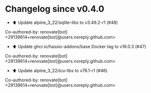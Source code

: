 # Changelog since v0.4.0
- ⬆️ Update alpine_3_22/sqlite-libs to v3.49.2-r1 (#48)

Co-authored-by: renovate[bot] <29139614+renovate[bot]@users.noreply.github.com> 
- ⬆️ Update ghcr.io/hassio-addons/base Docker tag to v18.0.3 (#47)

Co-authored-by: renovate[bot] <29139614+renovate[bot]@users.noreply.github.com> 
- ⬆️ Update alpine_3_22/icu-libs to v76.1-r1 (#46)

Co-authored-by: renovate[bot] <29139614+renovate[bot]@users.noreply.github.com> 
